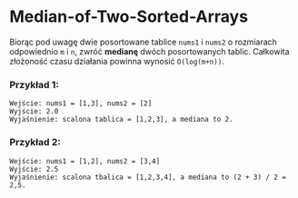 # Median-of-Two-Sorted-Arrays
Biorąc pod uwagę dwie posortowane tablice ``nums1`` i ``nums2`` o rozmiarach odpowiednio ``m`` i ``n``, zwróć <b>medianę</b> dwóch posortowanych tablic.
Całkowita złożoność czasu działania powinna wynosić ``O(log(m+n))``.

### Przykład 1:

```
Wejście: nums1 = [1,3], nums2 = [2]
Wyjście: 2.0
Wyjaśnienie: scalona tablica = [1,2,3], a mediana to 2.
```

### Przykład 2:

```
Wejście: nums1 = [1,2], nums2 = [3,4]
Wyjście: 2.5
Wyjaśnienie: scalona tbalica = [1,2,3,4], a mediana to (2 + 3) / 2 = 2,5.
```
